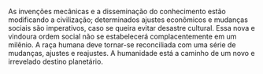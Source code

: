 ﻿As invenções mecânicas e a disseminação do conhecimento estão modificando a civilização; determinados ajustes econômicos e mudanças sociais são imperativos, caso se queira evitar desastre cultural. Essa nova e vindoura ordem social não se estabelecerá complacentemente em um milênio. A raça humana deve tornar-se reconciliada com uma série de mudanças, ajustes e reajustes. A humanidade está a caminho de um novo e irrevelado destino planetário.